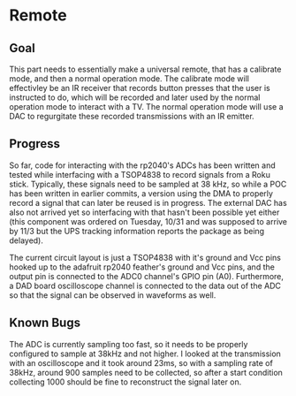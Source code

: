 # Remote

## Goal
This part needs to essentially make a universal remote, that has a calibrate mode, and then a normal operation mode. The calibrate mode will effectivley be an IR receiver that records button presses that the user is instructed to do, which will be recorded and later used by the normal operation mode to interact with a TV. The normal operation mode will use a DAC to regurgitate these recorded transmissions with an IR emitter.

## Progress
So far, code for interacting with the rp2040's ADCs has been written and tested while interfacing with a TSOP4838 to record signals from a Roku stick. Typically, these signals need to be sampled at 38 kHz, so while a POC has been written in earlier commits, a version using the DMA to properly record a signal that can later be reused is in progress. The external DAC has also not arrived yet so interfacing with that hasn't been possible yet either (this component was ordered on Tuesday, 10/31 and was supposed to arrive by 11/3 but the UPS tracking information reports the package as being delayed).

The current circuit layout is just a TSOP4838 with it's ground and Vcc pins hooked up to the adafruit rp2040 feather's ground and Vcc pins, and the output pin is connected to the ADC0 channel's GPIO pin (A0). Furthermore, a DAD board oscilloscope channel is connected to the data out of the ADC so that the signal can be observed in waveforms as well.

## Known Bugs
The ADC is currently sampling too fast, so it needs to be properly configured to sample at 38kHz and not higher. I looked at the transmission with an oscilloscope and it took around 23ms, so with a sampling rate of 38kHz, around 900 samples need to be collected, so after a start condition collecting 1000 should be fine to reconstruct the signal later on.